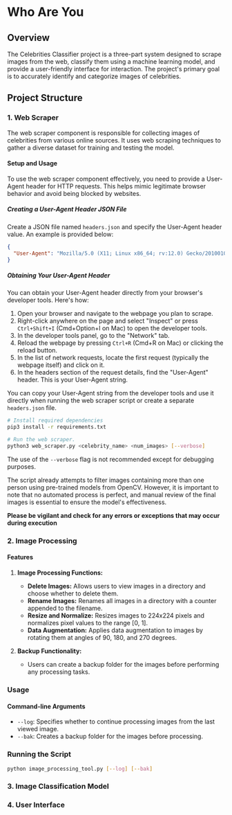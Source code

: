 # Who Are You

## Overview

The Celebrities Classifier project is a three-part system designed to scrape images from the web, classify them using a machine learning model, and provide a user-friendly interface for interaction. The project's primary goal is to accurately identify and categorize images of celebrities.

## Project Structure

### 1. Web Scraper

The web scraper component is responsible for collecting images of celebrities from various online sources. It uses web scraping techniques to gather a diverse dataset for training and testing the model.

#### Setup and Usage

To use the web scraper component effectively, you need to provide a User-Agent header for HTTP requests. This helps mimic legitimate browser behavior and avoid being blocked by websites.

##### Creating a User-Agent Header JSON File

Create a JSON file named `headers.json` and specify the User-Agent header value. An example is provided below:

```json
{
  "User-Agent": "Mozilla/5.0 (X11; Linux x86_64; rv:12.0) Gecko/20100101 Firefox/12.0"
}
```

##### Obtaining Your User-Agent Header

You can obtain your User-Agent header directly from your browser's developer tools. Here's how:

1. Open your browser and navigate to the webpage you plan to scrape.
2. Right-click anywhere on the page and select "Inspect" or press `Ctrl+Shift+I` (Cmd+Option+I on Mac) to open the developer tools.
3. In the developer tools panel, go to the "Network" tab.
4. Reload the webpage by pressing `Ctrl+R` (Cmd+R on Mac) or clicking the reload button.
5. In the list of network requests, locate the first request (typically the webpage itself) and click on it.
6. In the headers section of the request details, find the "User-Agent" header. This is your User-Agent string.

You can copy your User-Agent string from the developer tools and use it directly when running the web scraper script or create a separate `headers.json` file.


```bash
# Install required dependencies
pip3 install -r requirements.txt

# Run the web scraper. 
python3 web_scraper.py <celebrity_name> <num_images> [--verbose]
```
The use of the `--verbose` flag is not recommended except for debugging purposes.

The script already attempts to filter images containing more than one person using pre-trained models from OpenCV. However, it is important to note that no automated process is perfect, and manual review of the final images is essential to ensure the model's effectiveness.

**Please be vigilant and check for any errors or exceptions that may occur during execution**


### 2. Image Processing

#### Features

1. **Image Processing Functions:**
   - **Delete Images:** Allows users to view images in a directory and choose whether to delete them.
   - **Rename Images:** Renames all images in a directory with a counter appended to the filename.
   - **Resize and Normalize:** Resizes images to 224x224 pixels and normalizes pixel values to the range [0, 1].
   - **Data Augmentation:** Applies data augmentation to images by rotating them at angles of 90, 180, and 270 degrees.

2. **Backup Functionality:**
   - Users can create a backup folder for the images before performing any processing tasks.

### Usage

####   Command-line Arguments

- `--log`: Specifies whether to continue processing images from the last viewed image.
- `--bak`: Creates a backup folder for the images before processing.

### Running the Script

```bash
python image_processing_tool.py [--log] [--bak]
```

### 3. Image Classification Model
<!-- 
The image classification model is the core of the project, responsible for accurately classifying the scraped images. It employs state-of-the-art machine learning techniques, possibly leveraging pre-trained models, to achieve high accuracy in celebrity image classification.

#### Setup and Usage

```bash
# Install required dependencies
pip install -r requirements.txt

# Train the image classification model
python train_model.py

# Evaluate the model's performance
python evaluate_model.py
``` -->

### 4. User Interface

<!-- The user interface provides an intuitive way for users to interact with the Celebrities Classifier. Users can upload images, and the system will predict and display the celebrity present in the image.

#### Setup and Usage

```bash
# Install required dependencies
pip install -r requirements.txt

# Run the user interface
python user_interface.py
``` -->